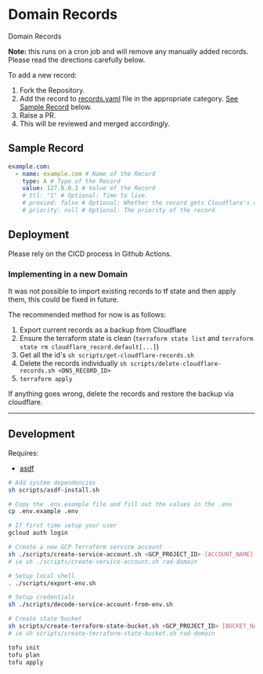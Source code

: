 # Domain Records

Domain Records

**Note:** this runs on a cron job and will remove any manually added records. Please read the directions carefully below.

To add a new record:

1. Fork the Repository.
1. Add the record to [records.yaml](records.yaml) file in the appropriate category. [See Sample Record](#sample-record) below.
1. Raise a PR.
1. This will be reviewed and merged accordingly.

## Sample Record

```yaml
example.com:
  - name: example.com # Name of the Record
    type: A # Type of the Record
    value: 127.0.0.1 # Value of the Record
    # ttl: "1" # Optional: Time to live.
    # proxied: false # Optional: Whether the record gets Cloudflare's origin protection
    # priority: null # Optional: The priority of the record
```

## Deployment

Please rely on the CICD process in Github Actions.

### Implementing in a new Domain

It was not possible to import existing records to tf state and then apply them, this could be fixed in future.

The recommended method for now is as follows:

1. Export current records as a backup from Cloudflare
1. Ensure the terraform state is clean (`terraform state list` and `terraform state rm cloudflare_record.default[...]`)
1. Get all the id's `sh scripts/get-cloudflare-records.sh`
1. Delete the records individually `sh scripts/delete-cloudflare-records.sh <DNS_RECORD_ID>`
1. `terraform apply`

If anything goes wrong, delete the records and restore the backup via cloudflare.

---

## Development

Requires:

- [asdf](https://asdf-vm.com)

```bash
# Add system dependencies
sh scripts/asdf-install.sh

# Copy the .env.example file and fill out the values in the .env
cp .env.example .env

# If first time setup your user
gcloud auth login

# Create a new GCP Terraform service account
sh ./scripts/create-service-account.sh <GCP_PROJECT_ID> [ACCOUNT_NAME]
# ie sh ./scripts/create-service-account.sh rad-domain

# Setup local shell
. ./scripts/export-env.sh

# Setup credentials
sh ./scripts/decode-service-account-from-env.sh

# Create state bucket
sh scripts/create-terraform-state-bucket.sh <GCP_PROJECT_ID> [BUCKET_NAME]
# ie sh scripts/create-terraform-state-bucket.sh rad-domain

tofu init
tofu plan
tofu apply
```

